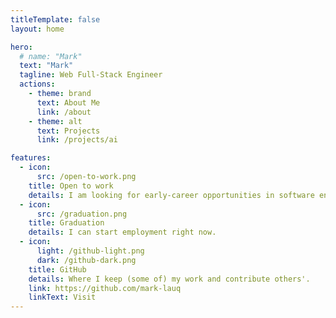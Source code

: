 ```yaml
---
titleTemplate: false
layout: home

hero:
  # name: "Mark"
  text: "Mark"
  tagline: Web Full-Stack Engineer
  actions:
    - theme: brand
      text: About Me
      link: /about
    - theme: alt
      text: Projects
      link: /projects/ai

features:
  - icon:
      src: /open-to-work.png
    title: Open to work
    details: I am looking for early-career opportunities in software engineering.
  - icon:
      src: /graduation.png
    title: Graduation
    details: I can start employment right now.
  - icon:
      light: /github-light.png
      dark: /github-dark.png
    title: GitHub
    details: Where I keep (some of) my work and contribute others'.
    link: https://github.com/mark-lauq
    linkText: Visit
---
```

